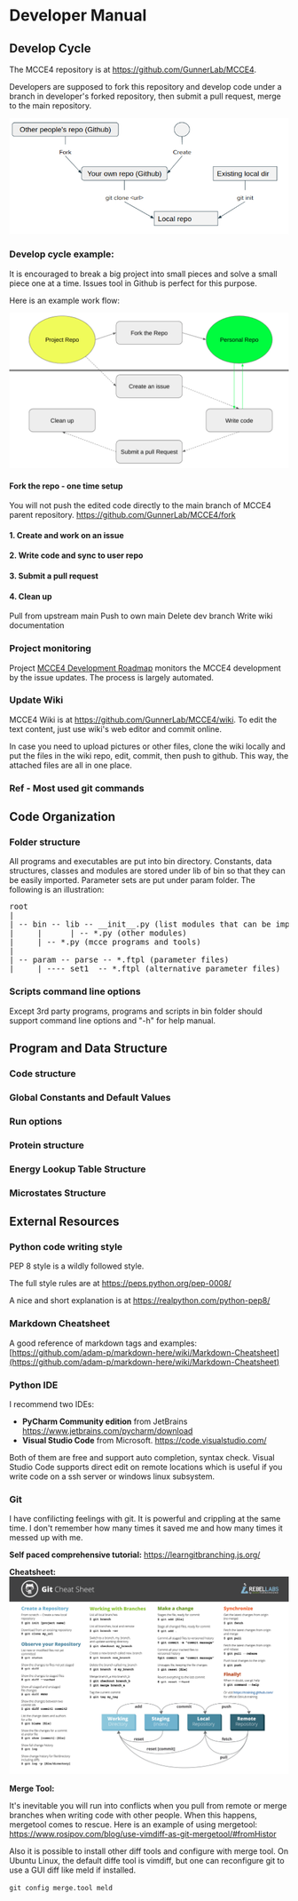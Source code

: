 # Developer Manual

## Develop Cycle
The MCCE4 repository is at https://github.com/GunnerLab/MCCE4.

Developers are supposed to fork this repository and develop code under a branch in developer's forked repository, then submit a pull request, merge to the main repository.

![git workflow](git.png)

### Develop cycle example:
It is encouraged to break a big project into small pieces and solve a small piece one at a time. Issues tool in Github is perfect for this purpose.

Here is an example work flow:

![dev workflow](devflow.png)

#### Fork the repo - one time setup
You will not push the edited code directly to the main branch of MCCE4 parent repository.
https://github.com/GunnerLab/MCCE4/fork

#### 1. Create and work on an issue 

#### 2. Write code and sync to user repo

#### 3. Submit a pull request

#### 4. Clean up
Pull from upstream main
Push to own main
Delete dev branch
Write wiki documentation


### Project monitoring
Project [MCCE4 Development Roadmap](https://github.com/orgs/GunnerLab/projects/4) monitors the MCCE4 development by the issue updates. The process is largely automated.


### Update Wiki

MCCE4 Wiki is at https://github.com/GunnerLab/MCCE4/wiki. To edit the text content, just use wiki's web editor and commit online. 

In case you need to upload pictures or other files, clone the wiki locally and put the files in the wiki repo, edit, commit, then push to github. This way, the attached files are all in one place.

### Ref - Most used git commands


## Code Organization
### Folder structure
All programs and executables are put into bin directory. Constants, data structures, classes and modules are stored under lib of bin so that they can be easily imported. Parameter sets are put under param folder. The following is an illustration:
<pre>
root
|
| -- bin -- lib -- __init__.py (list modules that can be imported)
|     |      | -- *.py (other modules)
|     | -- *.py (mcce programs and tools)
|      
| -- param -- parse -- *.ftpl (parameter files)
|     | ---- set1  -- *.ftpl (alternative parameter files)
</pre>

### Scripts command line options
Except 3rd party programs, programs and scripts in bin folder should support command line options and "-h" for help manual.


## Program and Data Structure
### Code structure

### Global Constants and Default Values

### Run options

### Protein structure

### Energy Lookup Table Structure

### Microstates Structure



## External Resources
### Python code writing style
PEP 8 style is a wildly followed style. 

The full style rules are at https://peps.python.org/pep-0008/

A nice and short explanation is at https://realpython.com/python-pep8/


### Markdown Cheatsheet
A good reference of markdown tags and examples:
[https://github.com/adam-p/markdown-here/wiki/Markdown-Cheatsheet](https://github.com/adam-p/markdown-here/wiki/Markdown-Cheatsheet)

### Python IDE

I recommend two IDEs:
* **PyCharm Community edition** from JetBrains https://www.jetbrains.com/pycharm/download 
* **Visual Studio Code** from Microsoft. https://code.visualstudio.com/

Both of them are free and support auto completion, syntax check. Visual Studio Code supports direct edit on remote locations which is useful if you write code on a ssh server or windows linux subsystem.

### Git

I have confilicting feelings with git. It is powerful and crippling at the same time. I don't remember how many times it saved me and how many times it messed up with me. 


**Self paced comprehensive tutorial:** https://learngitbranching.js.org/

**Cheatsheet:** ![Git Cheatsheet](gitcheatsheet.png)

**Merge Tool:**

It's inevitable you will run into conflicts when you pull from remote or merge branches when writing code with other people. When this happens, mergetool comes to rescue. Here is an example of using mergetool: https://www.rosipov.com/blog/use-vimdiff-as-git-mergetool/#fromHistor

Also it is possible to install other diff tools and configure with merge tool. On Ubuntu Linux, the default diffe tool is vimdiff, but one can reconfigure git to use a GUI diff like meld if installed.

`git config merge.tool meld`
